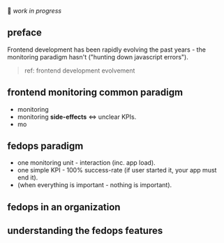 🚧 _work in progress_ 

## preface
Frontend development has been rapidly evolving the past years - the monitoring paradigm hasn't ("hunting down javascript errors").
> ref: frontend development evolvement 

## frontend monitoring common paradigm
* monitoring 
* monitoring **side-effects** <=> unclear KPIs.
* mo

## fedops paradigm
* one monitoring unit - interaction (inc. app load).
* one simple KPI - 100% success-rate (if user started it, your app must end it).
* (when everything is important - nothing is important).

## fedops in an organization

## understanding the fedops features
